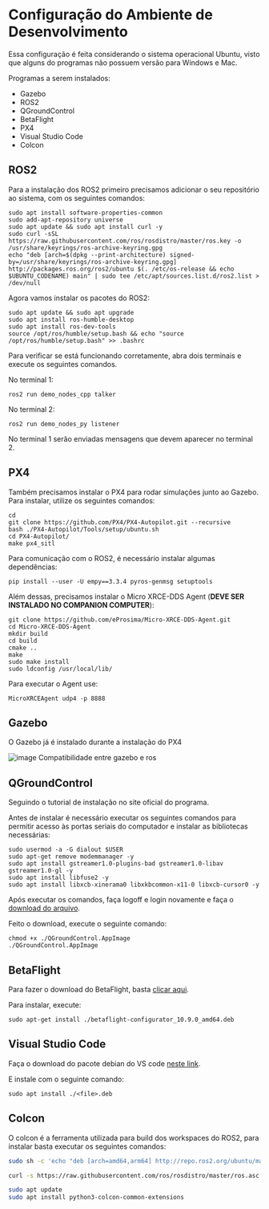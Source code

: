 # Configuração do Ambiente de Desenvolvimento

Essa configuração é feita considerando o sistema operacional Ubuntu, visto que alguns do programas não possuem versão para Windows e Mac.

Programas a serem instalados:

- Gazebo
- ROS2
- QGroundControl
- BetaFlight
- PX4
- Visual Studio Code
- Colcon

## ROS2

Para a instalação dos ROS2 primeiro precisamos adicionar o seu repositório ao sistema, com os seguintes comandos:

```shell
sudo apt install software-properties-common
sudo add-apt-repository universe
sudo apt update && sudo apt install curl -y
sudo curl -sSL https://raw.githubusercontent.com/ros/rosdistro/master/ros.key -o /usr/share/keyrings/ros-archive-keyring.gpg
echo "deb [arch=$(dpkg --print-architecture) signed-by=/usr/share/keyrings/ros-archive-keyring.gpg] http://packages.ros.org/ros2/ubuntu $(. /etc/os-release && echo $UBUNTU_CODENAME) main" | sudo tee /etc/apt/sources.list.d/ros2.list > /dev/null
```

Agora vamos instalar os pacotes do ROS2:

```shell
sudo apt update && sudo apt upgrade
sudo apt install ros-humble-desktop
sudo apt install ros-dev-tools
source /opt/ros/humble/setup.bash && echo "source /opt/ros/humble/setup.bash" >> .bashrc
```

Para verificar se está funcionando corretamente, abra dois terminais e execute os seguintes comandos.

No terminal 1:

```shell
ros2 run demo_nodes_cpp talker
```

No terminal 2:

```shell
ros2 run demo_nodes_py listener
```

No terminal 1 serão enviadas mensagens que devem aparecer no terminal 2.

## PX4

Também precisamos instalar o PX4 para rodar simulações junto ao Gazebo.
Para instalar, utilize os seguintes comandos:

```shell
cd
git clone https://github.com/PX4/PX4-Autopilot.git --recursive
bash ./PX4-Autopilot/Tools/setup/ubuntu.sh
cd PX4-Autopilot/
make px4_sitl
```

Para comunicação com o ROS2, é necessário instalar algumas dependências:

```shell
pip install --user -U empy==3.3.4 pyros-genmsg setuptools
```

Além dessas, precisamos instalar o Micro XRCE-DDS Agent (**DEVE SER INSTALADO NO COMPANION COMPUTER**):

```shell
git clone https://github.com/eProsima/Micro-XRCE-DDS-Agent.git
cd Micro-XRCE-DDS-Agent
mkdir build
cd build
cmake ..
make
sudo make install
sudo ldconfig /usr/local/lib/
```

Para executar o Agent use:

```shell
MicroXRCEAgent udp4 -p 8888
```

## Gazebo

O Gazebo já é instalado durante a instalação do PX4

![image](https://github.com/Ararabots-UFMS/Drone/assets/104502725/d8bca06f-23c8-47ae-ac94-8f1bd5f11626)
Compatibilidade entre gazebo e ros

 
## QGroundControl

Seguindo o tutorial de instalação no site oficial do programa.

Antes de instalar é necessário executar os seguintes comandos para permitir acesso às portas seriais do computador e instalar as bibliotecas necessárias:

```shell
sudo usermod -a -G dialout $USER
sudo apt-get remove modemmanager -y
sudo apt install gstreamer1.0-plugins-bad gstreamer1.0-libav gstreamer1.0-gl -y
sudo apt install libfuse2 -y
sudo apt install libxcb-xinerama0 libxkbcommon-x11-0 libxcb-cursor0 -y

```

Após executar os comandos, faça logoff e login novamente e faça o [download do arquivo](https://docs.qgroundcontrol.com/master/en/qgc-user-guide/getting_started/download_and_install.html#:~:text=Download%20QGroundControl.AppImage).

Feito o download, execute o seguinte comando:

```shell
chmod +x ./QGroundControl.AppImage
./QGroundControl.AppImage
```

## BetaFlight

Para fazer o download do BetaFlight, basta [clicar aqui](https://github.com/betaflight/betaflight-configurator/releases/download/10.9.0/betaflight-configurator_10.9.0_amd64.deb).

Para instalar, execute:

```shell
sudo apt-get install ./betaflight-configurator_10.9.0_amd64.deb
```

## Visual Studio Code

Faça o download do pacote debian do VS code [neste link](https://code.visualstudio.com/).

E instale com o seguinte comando:

```shell
sudo apt install ./<file>.deb
```
## Colcon

O colcon é a ferramenta utilizada para build dos workspaces do ROS2, para instalar basta executar os seguintes comandos:

```bash
sudo sh -c 'echo "deb [arch=amd64,arm64] http://repo.ros2.org/ubuntu/main `lsb_release -cs` main" > /etc/apt/sources.list.d/ros2-latest.list'

curl -s https://raw.githubusercontent.com/ros/rosdistro/master/ros.asc | sudo apt-key add -

sudo apt update
sudo apt install python3-colcon-common-extensions
```